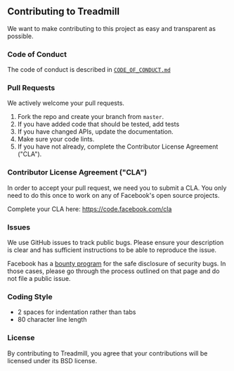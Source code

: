 ## Contributing to Treadmill

We want to make contributing to this project as easy and transparent as
possible.

### Code of Conduct

The code of conduct is described in [`CODE_OF_CONDUCT.md`](CODE_OF_CONDUCT.md)

### Pull Requests

We actively welcome your pull requests.

1. Fork the repo and create your branch from `master`.
2. If you have added code that should be tested, add tests
3. If you have changed APIs, update the documentation.
4. Make sure your code lints.
5. If you have not already, complete the Contributor License Agreement ("CLA").

### Contributor License Agreement ("CLA")

In order to accept your pull request, we need you to submit a CLA. You only need
to do this once to work on any of Facebook's open source projects.

Complete your CLA here: <https://code.facebook.com/cla>

### Issues

We use GitHub issues to track public bugs. Please ensure your description is
clear and has sufficient instructions to be able to reproduce the issue.

Facebook has a [bounty program](https://www.facebook.com/whitehat/) for the safe
disclosure of security bugs. In those cases, please go through the process
outlined on that page and do not file a public issue.

### Coding Style

* 2 spaces for indentation rather than tabs
* 80 character line length

### License

By contributing to Treadmill, you agree that your contributions will be licensed
under its BSD license.
